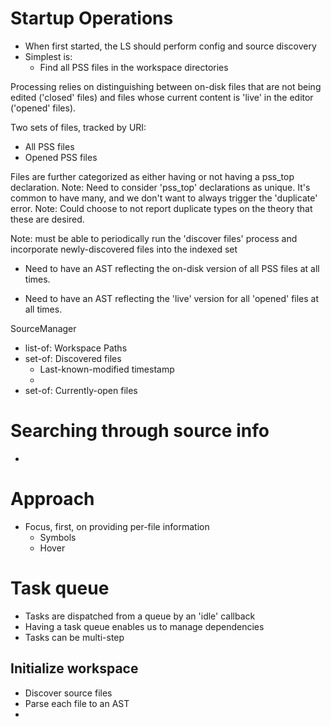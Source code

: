 
Startup Operations
==================
- When first started, the LS should perform config and source discovery
- Simplest is:
  - Find all PSS files in the workspace directories


Processing relies on distinguishing between on-disk files that are not
being edited ('closed' files) and files whose current content is 'live'
in the editor ('opened' files).

Two sets of files, tracked by URI:
- All PSS files
- Opened PSS files

Files are further categorized as either having or not having a pss_top 
declaration.
Note: Need to consider 'pss_top' declarations as unique. It's common
to have many, and we don't want to always trigger the 'duplicate' error.
Note: Could choose to not report duplicate types on the theory that
these are desired.


Note: must be able to periodically run the 'discover files' process and
incorporate newly-discovered files into the indexed set

- Need to have an AST reflecting the on-disk version of all PSS files
  at all times.

- Need to have an AST reflecting the 'live' version for all 'opened'
  files at all times.



SourceManager
  - list-of: Workspace Paths
  - set-of: Discovered files
    - Last-known-modified timestamp
    - 
  - set-of: Currently-open files


# Searching through source info
- 


# Approach
- Focus, first, on providing per-file information
  - Symbols
  - Hover

# Task queue
- Tasks are dispatched from a queue by an 'idle' callback
- Having a task queue enables us to manage dependencies 
- Tasks can be multi-step

## Initialize workspace
- Discover source files
- Parse each file to an AST
- 